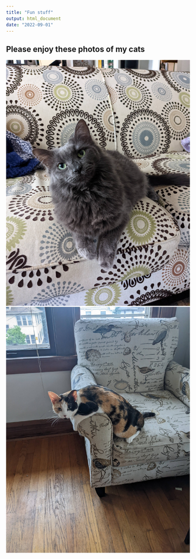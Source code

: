 ```yaml
---
title: "Fun stuff"
output: html_document
date: "2022-09-01"
---
```


## Please enjoy these photos of my cats


![Agnes is a fluffy gray cat](/assets/img/agnes.jpg)
![Pfeffi is a big-eared calico](/assets/img/pfeffi.jpg)